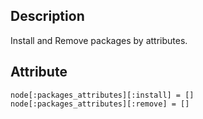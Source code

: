 ## Description

Install and Remove packages by attributes.

## Attribute

    node[:packages_attributes][:install] = []
    node[:packages_attributes][:remove] = []
